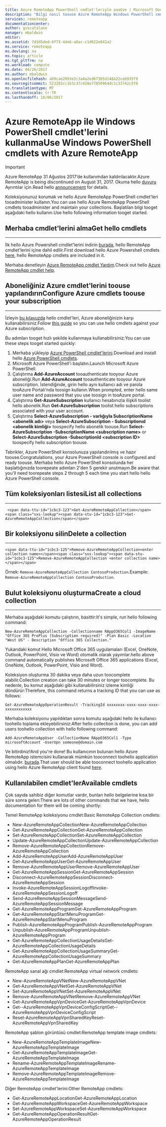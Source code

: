 ```yaml
---
title: Azure RemoteApp PowerShell cmdlet'leriyle aaaUse | Microsoft Docs
description: "Bilgi nasıl toouse Azure RemoteApp Windows PowerShell cmdlet'leri."
services: remoteapp
documentationcenter: 
author: guscatalano
manager: mbaldwin
editor: 
ms.assetid: 7d3d5ded-6f73-4de6-a8ac-c1d622e842a2
ms.service: remoteapp
ms.devlang: na
ms.topic: article
ms.tgt_pltfrm: na
ms.workload: compute
ms.date: 04/26/2017
ms.author: mbaldwin
ms.openlocfilehash: a09cae2093e2c3a4a2ed673b5d148a22ceb935f9
ms.sourcegitcommit: 523283cc1b3c37c428e77850964dc1c33742c5f0
ms.translationtype: MT
ms.contentlocale: tr-TR
ms.lasthandoff: 10/06/2017
---
```

# <a name="use-windows-powershell-cmdlets-with-azure-remoteapp"></a><span data-ttu-id="1cbc3-103">Azure RemoteApp ile Windows PowerShell cmdlet'lerini kullanma</span><span class="sxs-lookup"><span data-stu-id="1cbc3-103">Use Windows PowerShell cmdlets with Azure RemoteApp</span></span>
> [!IMPORTANT]
> <span data-ttu-id="1cbc3-104">Azure RemoteApp 31 Ağustos 2017’de kullanımdan kaldırılacaktır.</span><span class="sxs-lookup"><span data-stu-id="1cbc3-104">Azure RemoteApp is being discontinued on August 31, 2017.</span></span> <span data-ttu-id="1cbc3-105">Okuma hello [duyuru](https://go.microsoft.com/fwlink/?linkid=821148) Ayrıntılar için.</span><span class="sxs-lookup"><span data-stu-id="1cbc3-105">Read hello [announcement](https://go.microsoft.com/fwlink/?linkid=821148) for details.</span></span>
> 
> 

 <span data-ttu-id="1cbc3-106">Koleksiyonunuz korumak ve hello Azure RemoteApp PowerShell cmdlet'leri tooadminister kullanın.</span><span class="sxs-lookup"><span data-stu-id="1cbc3-106">You can use hello Azure RemoteApp PowerShell cmdlets tooadminister and maintain your collections.</span></span> <span data-ttu-id="1cbc3-107">Başlatılan bilgi tooget aşağıdaki hello kullanın.</span><span class="sxs-lookup"><span data-stu-id="1cbc3-107">Use hello following information tooget started.</span></span>

## <a name="get-hello-cmdlets"></a><span data-ttu-id="1cbc3-108">Merhaba cmdlet'lerini alma</span><span class="sxs-lookup"><span data-stu-id="1cbc3-108">Get hello cmdlets</span></span>
- - -
<span data-ttu-id="1cbc3-109">İlk hello Azure Powershell cmdlet'lerini indirin [burada](http://go.microsoft.com/?linkid=9811175), hello RemoteApp cmdlet'lerini içine dahil edilir.</span><span class="sxs-lookup"><span data-stu-id="1cbc3-109">First download hello Azure Powershell cmdlets [here](http://go.microsoft.com/?linkid=9811175), hello RemoteApp cmdlets are included in it.</span></span> 

<span data-ttu-id="1cbc3-110">Merhaba denetleyin [Azure RemoteApp cmdlet Yardım](/powershell/module/azure?view=azuresmps-3.7.0).</span><span class="sxs-lookup"><span data-stu-id="1cbc3-110">Check out hello [Azure RemoteApp cmdlet help](/powershell/module/azure?view=azuresmps-3.7.0).</span></span>

## <a name="configure-azure-cmdlets-toouse-your-subscription"></a><span data-ttu-id="1cbc3-111">Aboneliğiniz Azure cmdlet'lerini toouse yapılandırın</span><span class="sxs-lookup"><span data-stu-id="1cbc3-111">Configure Azure cmdlets toouse your subscription</span></span>
- - -
<span data-ttu-id="1cbc3-112">İzleyin [bu kılavuzda](/powershell/azure/overview) hello cmdlet'leri, Azure aboneliğinizin karşı kullanabilirsiniz.</span><span class="sxs-lookup"><span data-stu-id="1cbc3-112">Follow [this guide](/powershell/azure/overview) so you can use hello cmdlets against your Azure subscription.</span></span>

<span data-ttu-id="1cbc3-113">Bu adımları tooget hızlı şekilde kullanmaya kullanabilirsiniz:</span><span class="sxs-lookup"><span data-stu-id="1cbc3-113">You can use these steps tooget started quickly:</span></span>

1. <span data-ttu-id="1cbc3-114">Merhaba yükleyip [Azure PowerShell cmdlet'lerini](http://go.microsoft.com/?linkid=9811175).</span><span class="sxs-lookup"><span data-stu-id="1cbc3-114">Download and install hello [Azure PowerShell cmdlets](http://go.microsoft.com/?linkid=9811175).</span></span>
2. <span data-ttu-id="1cbc3-115">Microsoft Azure PowerShell'i başlatın.</span><span class="sxs-lookup"><span data-stu-id="1cbc3-115">Launch Microsoft Azure PowerShell.</span></span>
3. <span data-ttu-id="1cbc3-116">Çalıştırma **Add-AzureAccount** tooauthenticate tooyour Azure aboneliği.</span><span class="sxs-lookup"><span data-stu-id="1cbc3-116">Run **Add-AzureAccount** tooauthenticate tooyour Azure subscription.</span></span> <span data-ttu-id="1cbc3-117">İstendiğinde, girin hello aynı kullanıcı adı ve parola tooAzure Portalı'nda toosign kullanın.</span><span class="sxs-lookup"><span data-stu-id="1cbc3-117">When prompted, enter hello same user name and password that you use toosign in tooAzure portal.</span></span>  
4. <span data-ttu-id="1cbc3-118">Çalıştırma **Get-AzureSubscription** kullanıcı hesabınızla ilişkili toolist hello abonelik.</span><span class="sxs-lookup"><span data-stu-id="1cbc3-118">Run **Get-AzureSubscription** toolist hello subscriptions associated with your user account.</span></span> 
5. <span data-ttu-id="1cbc3-119">Çalıştırma **Select-AzureSubscription - varlığıyla SubscriptionName &lt;abonelik adı&gt;**  veya **Select-AzureSubscription - Subscriptionıd &lt;abonelik kimliği&gt;**  toospecify hello abonelik toouse.</span><span class="sxs-lookup"><span data-stu-id="1cbc3-119">Run **Select-AzureSubscription -SubscriptionName &lt;subscription name&gt;** or **Select-AzureSubscription -SubscriptionId &lt;subscription ID&gt;** toospecify hello subscription toouse.</span></span>

<span data-ttu-id="1cbc3-120">Tebrikler, Azure PowerShell konsolunuza yapılandırılmış ve hazır toouse.</span><span class="sxs-lookup"><span data-stu-id="1cbc3-120">Congratulations, your Azure PowerShell console is configured and ready toouse.</span></span> <span data-ttu-id="1cbc3-121">Merhaba hello Azure PowerShell konsolunda her başlattığınızda toorepeate adımları 2'den 5 gerekir unutmayın.</span><span class="sxs-lookup"><span data-stu-id="1cbc3-121">Be aware that you'll need toorepeate steps 2 through 5 each time you start hello hello Azure PowerShell console.</span></span>  


## <a name="list-all-collections"></a><span data-ttu-id="1cbc3-122">Tüm koleksiyonları listesi</span><span class="sxs-lookup"><span data-stu-id="1cbc3-122">List all collections</span></span>
- - -
     <span data-ttu-id="1cbc3-123">Get-AzureRemoteAppCollection</span><span class="sxs-lookup"><span data-stu-id="1cbc3-123">Get-AzureRemoteAppCollection</span></span>

## <a name="delete-a-collection"></a><span data-ttu-id="1cbc3-124">Bir koleksiyonu silin</span><span class="sxs-lookup"><span data-stu-id="1cbc3-124">Delete a collection</span></span>
- - -
    <span data-ttu-id="1cbc3-125">Remove-AzureRemoteAppCollection<enter collection name></span><span class="sxs-lookup"><span data-stu-id="1cbc3-125">Remove-AzureRemoteAppCollection <enter collection name></span></span>

<span data-ttu-id="1cbc3-126">Örnek: `Remove-AzureRemoteAppCollection ContosoProduction`.</span><span class="sxs-lookup"><span data-stu-id="1cbc3-126">Example:  `Remove-AzureRemoteAppCollection ContosoProduction`.</span></span>

## <a name="create-a-cloud-collection"></a><span data-ttu-id="1cbc3-127">Bulut koleksiyonu oluşturma</span><span class="sxs-lookup"><span data-stu-id="1cbc3-127">Create a cloud collection</span></span>
- - -
<span data-ttu-id="1cbc3-128">Merhaba aşağıdaki komutu çalıştırın, basittir:</span><span class="sxs-lookup"><span data-stu-id="1cbc3-128">It's simple, run hello following command:</span></span>

    New-AzureRemoteAppCollection -Collectionname RAppO365Col1 -ImageName "Office 365 ProPlus (Subscription required)" -Plan Basic -Location "West US" - Description "Office 365 Collection."

<span data-ttu-id="1cbc3-129">Yukarıdaki komut Hello Microsoft Office 365 uygulamaları (Excel, OneNote, Outlook, PowerPoint, Visio ve Word) otomatik olarak yayımlar.</span><span class="sxs-lookup"><span data-stu-id="1cbc3-129">hello above command automatically publishes Microsoft Office 365 applications (Excel, OneNote, Outlook, PowerPoint, Visio and Word).</span></span>

<span data-ttu-id="1cbc3-130">Koleksiyon oluşturma 30 dakika veya daha uzun toocomplete alabilir.</span><span class="sxs-lookup"><span data-stu-id="1cbc3-130">Collection creation can take 30 minutes or longer toocomplete.</span></span> <span data-ttu-id="1cbc3-131">Bu nedenle, bu komut aşağıdaki gibi kullanabilirsiniz izleme kimliği döndürür:</span><span class="sxs-lookup"><span data-stu-id="1cbc3-131">Therefore, this command returns a tracking ID that you can use as follows:</span></span>

    Get-AzureRemoteAppOperationResult -TrackingId xxxxxxxx-xxxx-xxxx-xxxx-xxxxxxxxxxxx

<span data-ttu-id="1cbc3-132">Merhaba koleksiyonu yapıldıktan sonra komutu aşağıdaki hello ile kullanıcı toohello toplama ekleyebilirsiniz:</span><span class="sxs-lookup"><span data-stu-id="1cbc3-132">After hello collection is done, you can add users toohello collection with hello following command:</span></span>

    Add-AzureRemoteAppUser -CollectionName RAppO365Col1 -Type microsoftAccount -UserUpn someone@domain.com

<span data-ttu-id="1cbc3-133">Ve bitirdiniz!</span><span class="sxs-lookup"><span data-stu-id="1cbc3-133">And you're done!</span></span> <span data-ttu-id="1cbc3-134">Bu kullanıcının bulunan hello Azure RemoteApp istemcisini kullanarak mümkün tooconnect toohello application olmalıdır. [burada](https://www.remoteapp.windowsazure.com/).</span><span class="sxs-lookup"><span data-stu-id="1cbc3-134">That user should be able tooconnect toohello application using hello Azure RemoteApp client found [here](https://www.remoteapp.windowsazure.com/).</span></span>

## <a name="available-cmdlets"></a><span data-ttu-id="1cbc3-135">Kullanılabilen cmdlet'ler</span><span class="sxs-lookup"><span data-stu-id="1cbc3-135">Available cmdlets</span></span>
<span data-ttu-id="1cbc3-136">Çok sayıda sahibiz diğer komutlar vardır, bunları hello belgelerine kısa bir süre sonra gelen:</span><span class="sxs-lookup"><span data-stu-id="1cbc3-136">There are lots of other commands that we have, hello documentation for them will be coming shortly:</span></span>

<span data-ttu-id="1cbc3-137">Temel RemoteApp koleksiyonu cmdlet:</span><span class="sxs-lookup"><span data-stu-id="1cbc3-137">Basic RemoteApp Collection cmdlets:</span></span> 

* <span data-ttu-id="1cbc3-138">New-AzureRemoteAppCollection</span><span class="sxs-lookup"><span data-stu-id="1cbc3-138">New-AzureRemoteAppCollection</span></span>
* <span data-ttu-id="1cbc3-139">Get-AzureRemoteAppCollection</span><span class="sxs-lookup"><span data-stu-id="1cbc3-139">Get-AzureRemoteAppCollection</span></span>
* <span data-ttu-id="1cbc3-140">Set-AzureRemoteAppCollection</span><span class="sxs-lookup"><span data-stu-id="1cbc3-140">Set-AzureRemoteAppCollection</span></span>
* <span data-ttu-id="1cbc3-141">Update-AzureRemoteAppCollection</span><span class="sxs-lookup"><span data-stu-id="1cbc3-141">Update-AzureRemoteAppCollection</span></span>
* <span data-ttu-id="1cbc3-142">Remove-AzureRemoteAppCollection</span><span class="sxs-lookup"><span data-stu-id="1cbc3-142">Remove-AzureRemoteAppCollection</span></span>
* <span data-ttu-id="1cbc3-143">Add-AzureRemoteAppUser</span><span class="sxs-lookup"><span data-stu-id="1cbc3-143">Add-AzureRemoteAppUser</span></span>
* <span data-ttu-id="1cbc3-144">Get-AzureRemoteAppUser</span><span class="sxs-lookup"><span data-stu-id="1cbc3-144">Get-AzureRemoteAppUser</span></span>
* <span data-ttu-id="1cbc3-145">Remove-AzureRemoteAppUser</span><span class="sxs-lookup"><span data-stu-id="1cbc3-145">Remove-AzureRemoteAppUser</span></span>
* <span data-ttu-id="1cbc3-146">Get-AzureRemoteAppSession</span><span class="sxs-lookup"><span data-stu-id="1cbc3-146">Get-AzureRemoteAppSession</span></span>
* <span data-ttu-id="1cbc3-147">Disconnect-AzureRemoteAppSession</span><span class="sxs-lookup"><span data-stu-id="1cbc3-147">Disconnect-AzureRemoteAppSession</span></span>
* <span data-ttu-id="1cbc3-148">Invoke-AzureRemoteAppSessionLogoff</span><span class="sxs-lookup"><span data-stu-id="1cbc3-148">Invoke-AzureRemoteAppSessionLogoff</span></span>
* <span data-ttu-id="1cbc3-149">Send-AzureRemoteAppSessionMessage</span><span class="sxs-lookup"><span data-stu-id="1cbc3-149">Send-AzureRemoteAppSessionMessage</span></span>
* <span data-ttu-id="1cbc3-150">Get-AzureRemoteAppProgram</span><span class="sxs-lookup"><span data-stu-id="1cbc3-150">Get-AzureRemoteAppProgram</span></span>
* <span data-ttu-id="1cbc3-151">Get-AzureRemoteAppStartMenuProgram</span><span class="sxs-lookup"><span data-stu-id="1cbc3-151">Get-AzureRemoteAppStartMenuProgram</span></span>
* <span data-ttu-id="1cbc3-152">Publish-AzureRemoteAppProgram</span><span class="sxs-lookup"><span data-stu-id="1cbc3-152">Publish-AzureRemoteAppProgram</span></span>
* <span data-ttu-id="1cbc3-153">Unpublish-AzureRemoteAppProgram</span><span class="sxs-lookup"><span data-stu-id="1cbc3-153">Unpublish-AzureRemoteAppProgram</span></span>
* <span data-ttu-id="1cbc3-154">Get-AzureRemoteAppCollectionUsageDetails</span><span class="sxs-lookup"><span data-stu-id="1cbc3-154">Get-AzureRemoteAppCollectionUsageDetails</span></span>
* <span data-ttu-id="1cbc3-155">Get-AzureRemoteAppCollectionUsageSummary</span><span class="sxs-lookup"><span data-stu-id="1cbc3-155">Get-AzureRemoteAppCollectionUsageSummary</span></span>
* <span data-ttu-id="1cbc3-156">Get-AzureRemoteAppPlan</span><span class="sxs-lookup"><span data-stu-id="1cbc3-156">Get-AzureRemoteAppPlan</span></span>

<span data-ttu-id="1cbc3-157">RemoteApp sanal ağı cmdlet:</span><span class="sxs-lookup"><span data-stu-id="1cbc3-157">RemoteApp virtual network cmdlets:</span></span>

* <span data-ttu-id="1cbc3-158">New-AzureRemoteAppVNet</span><span class="sxs-lookup"><span data-stu-id="1cbc3-158">New-AzureRemoteAppVNet</span></span>
* <span data-ttu-id="1cbc3-159">Get-AzureRemoteAppVNet</span><span class="sxs-lookup"><span data-stu-id="1cbc3-159">Get-AzureRemoteAppVNet</span></span>
* <span data-ttu-id="1cbc3-160">Set-AzureRemoteAppVNet</span><span class="sxs-lookup"><span data-stu-id="1cbc3-160">Set-AzureRemoteAppVNet</span></span>
* <span data-ttu-id="1cbc3-161">Remove-AzureRemoteAppVNet</span><span class="sxs-lookup"><span data-stu-id="1cbc3-161">Remove-AzureRemoteAppVNet</span></span>
* <span data-ttu-id="1cbc3-162">Get-AzureRemoteAppVpnDevice</span><span class="sxs-lookup"><span data-stu-id="1cbc3-162">Get-AzureRemoteAppVpnDevice</span></span>
* <span data-ttu-id="1cbc3-163">Get--AzureRemoteAppVpnDeviceConfigScript</span><span class="sxs-lookup"><span data-stu-id="1cbc3-163">Get-- AzureRemoteAppVpnDeviceConfigScript</span></span>
* <span data-ttu-id="1cbc3-164">Reset-AzureRemoteAppVpnSharedKey</span><span class="sxs-lookup"><span data-stu-id="1cbc3-164">Reset-AzureRemoteAppVpnSharedKey</span></span>

<span data-ttu-id="1cbc3-165">RemoteApp şablon görüntüsü cmdlet:</span><span class="sxs-lookup"><span data-stu-id="1cbc3-165">RemoteApp template image cmdlets:</span></span>

* <span data-ttu-id="1cbc3-166">New-AzureRemoteAppTemplateImage</span><span class="sxs-lookup"><span data-stu-id="1cbc3-166">New-AzureRemoteAppTemplateImage</span></span>
* <span data-ttu-id="1cbc3-167">Get-AzureRemoteAppTemplateImage</span><span class="sxs-lookup"><span data-stu-id="1cbc3-167">Get-AzureRemoteAppTemplateImage</span></span>
* <span data-ttu-id="1cbc3-168">Rename-AzureRemoteAppTemplateImage</span><span class="sxs-lookup"><span data-stu-id="1cbc3-168">Rename-AzureRemoteAppTemplateImage</span></span>
* <span data-ttu-id="1cbc3-169">Remove-AzureRemoteAppTemplateImage</span><span class="sxs-lookup"><span data-stu-id="1cbc3-169">Remove-AzureRemoteAppTemplateImage</span></span>

<span data-ttu-id="1cbc3-170">Diğer RemoteApp cmdlet'lerini:</span><span class="sxs-lookup"><span data-stu-id="1cbc3-170">Other RemoteApp cmdlets:</span></span>

* <span data-ttu-id="1cbc3-171">Get-AzureRemoteAppLocation</span><span class="sxs-lookup"><span data-stu-id="1cbc3-171">Get-AzureRemoteAppLocation</span></span>
* <span data-ttu-id="1cbc3-172">Get-AzureRemoteAppWorkspace</span><span class="sxs-lookup"><span data-stu-id="1cbc3-172">Get-AzureRemoteAppWorkspace</span></span>
* <span data-ttu-id="1cbc3-173">Set-AzureRemoteAppWorkspace</span><span class="sxs-lookup"><span data-stu-id="1cbc3-173">Set-AzureRemoteAppWorkspace</span></span>
* <span data-ttu-id="1cbc3-174">Get-AzureRemoteAppOperationResult</span><span class="sxs-lookup"><span data-stu-id="1cbc3-174">Get-AzureRemoteAppOperationResult</span></span>

